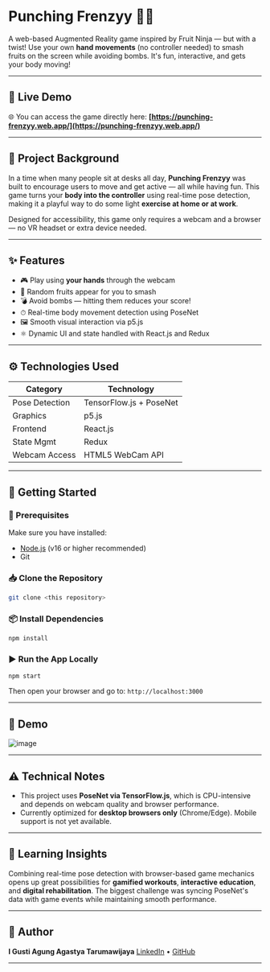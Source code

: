 # Punching Frenzyy 🍉💥

A web-based Augmented Reality game inspired by Fruit Ninja — but with a twist! Use your own **hand movements** (no controller needed) to smash fruits on the screen while avoiding bombs. It's fun, interactive, and gets your body moving!

---
## 🔗 **Live Demo**

🌐 You can access the game directly here:
**[https://punching-frenzyy.web.app/](https://punching-frenzyy.web.app/)**

---

## 🎯 Project Background

In a time when many people sit at desks all day, **Punching Frenzyy** was built to encourage users to move and get active — all while having fun. This game turns your **body into the controller** using real-time pose detection, making it a playful way to do some light **exercise at home or at work**.

Designed for accessibility, this game only requires a webcam and a browser — no VR headset or extra device needed.

---

## ✨ Features

- 🎮 Play using **your hands** through the webcam
- 🍌 Random fruits appear for you to smash
- 💣 Avoid bombs — hitting them reduces your score!
- ⏱ Real-time body movement detection using PoseNet
- 🖼️ Smooth visual interaction via p5.js
- ⚛️ Dynamic UI and state handled with React.js and Redux

---

## ⚙️ Technologies Used

| Category       | Technology                          |
|----------------|-------------------------------------|
| Pose Detection | TensorFlow.js + PoseNet             |
| Graphics       | p5.js                               |
| Frontend       | React.js                            |
| State Mgmt     | Redux                               |
| Webcam Access  | HTML5 WebCam API                    |

---

## 🚀 Getting Started

### 🧰 Prerequisites

Make sure you have installed:
- [Node.js](https://nodejs.org/) (v16 or higher recommended)
- Git

### 📥 Clone the Repository

```bash
git clone <this repository>
```

### 📦 Install Dependencies

```bash
npm install
```
### ▶️ Run the App Locally

```bash
npm start
```

Then open your browser and go to:
`http://localhost:3000`

---

## 📸 Demo
![image](https://pouch.jumpshare.com/preview/xrwE76OIOm_WoADA7o0GoS44I-kWINbotWJR5oBy0SvH97ouIXkgPTFx1brHzaNabOMeV2Z0VWnQsaxlwH6kD7fl103hP_6tP2CKKVEJgAE)

---

## ⚠️ Technical Notes

* This project uses **PoseNet via TensorFlow\.js**, which is CPU-intensive and depends on webcam quality and browser performance.
* Currently optimized for **desktop browsers only** (Chrome/Edge). Mobile support is not yet available.

---

## 🧠 Learning Insights

Combining real-time pose detection with browser-based game mechanics opens up great possibilities for **gamified workouts**, **interactive education**, and **digital rehabilitation**. The biggest challenge was syncing PoseNet's data with game events while maintaining smooth performance.

---

## 👤 Author

**I Gusti Agung Agastya Tarumawijaya**
[LinkedIn](https://www.linkedin.com/in/agunggst/) • [GitHub](https://github.com/agunggst)

---

